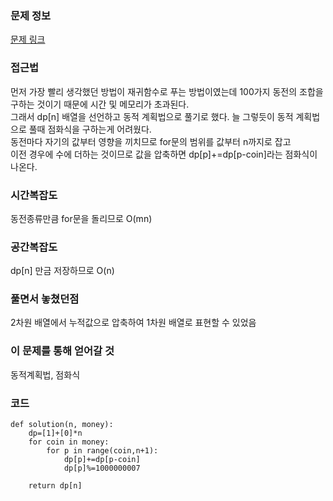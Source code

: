 ### 문제 정보
[문제 링크](https://programmers.co.kr/learn/courses/30/lessons/12907)

### 접근법
먼저 가장 빨리 생각했던 방법이 재귀함수로 푸는 방법이였는데 100가지 동전의 조합을 구하는 것이기 때문에 시간 및 메모리가 초과된다.\
그래서 dp[n] 배열을 선언하고 동적 계획법으로 풀기로 했다. 늘 그렇듯이 동적 계획법으로 풀때 점화식을 구하는게 어려웠다.\
동전마다 자기의 값부터 영향을 끼치므로 for문의 범위를 값부터 n까지로 잡고\
이전 경우에 수에 더하는 것이므로 값을 압축하면 dp[p]+=dp[p-coin]라는 점화식이 나온다.
### 시간복잡도
동전종류만큼 for문을 돌리므로 O(mn)


### 공간복잡도
dp[n] 만금 저장하므로  O(n)


### 풀면서 놓쳤던점
2차원 배열에서 누적값으로 압축하여 1차원 배열로 표현할 수 있었음


### 이 문제를 통해 얻어갈 것
동적계획법, 점화식


### 코드
```python3
def solution(n, money):
    dp=[1]+[0]*n
    for coin in money:
        for p in range(coin,n+1):
            dp[p]+=dp[p-coin]
            dp[p]%=1000000007
    
    return dp[n]
```
